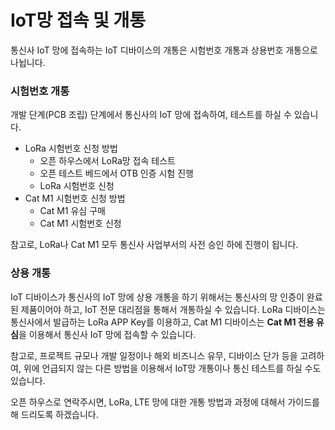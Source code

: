 # IoT망 접속 및 개통 
통신사 IoT 망에 접속하는 IoT 디바이스의 개통은 시험번호 개통과 상용번호 개통으로 나뉩니다.  

### 시험번호 개통
개발 단계(PCB 조립) 단계에서 통신사의 IoT 망에 접속하여, 테스트를 하실 수 있습니다.
   
* LoRa 시험번호 신청 방법
  - 오픈 하우스에서 LoRa망 접속 테스트 
  - 오픈 테스트 베드에서 OTB 인증 시험 진행
  - LoRa 시험번호 신청
* Cat M1 시험번호 신청 방법
  + Cat M1 유심 구매 
  + Cat M1 시험번호 신청  
   
참고로, LoRa나 Cat M1 모두 통신사 사업부서의 사전 승인 하에 진행이 됩니다.  

### 상용 개통
IoT 디바이스가 통신사의 IoT 망에 상용 개통을 하기 위해서는 통신사의 망 인증이 완료된 제품이어야 하고, IoT 전문 대리점을 통해서 개통하실 수 있습니다.
LoRa 디바이스는 통신사에서 발급하는 LoRa APP Key를 이용하고, Cat M1 디바이스는 **Cat M1 전용 유심**을 이용해서 통신사 IoT 망에 접속할 수 있습니다.

참고로, 프로젝트 규모나 개발 일정이나 해외 비즈니스 유무, 디바이스 단가 등을 고려하여, 위에 언급되지 않는 다른 방법을 이용해서 IoT망 개통이나 통신 테스트를 하실 수도 있습니다.  

오픈 하우스로 연락주시면, LoRa, LTE 망에 대한 개통 방법과 과정에 대해서 가이드를 해 드리도록 하겠습니다.

